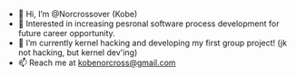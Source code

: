 - 👋 Hi, I’m @Norcrossover (Kobe)
- 👀 Interested in increasing pesronal software process development for future career opportunity.
- 🌱 I’m currently kernel hacking and developing my first group project! (jk not hacking, but kernel dev'ing) 
- 📫 Reach me at kobenorcross@gmail.com

<!---
Norcrossover/Norcrossover is a ✨ special ✨ repository because its `README.md` (this file) appears on your GitHub profile.
You can click the Preview link to take a look at your changes.
--->
